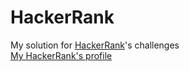 # HackerRank
My solution for [HackerRank](https://www.hackerrank.com/)'s challenges</br>
[My HackerRank's profile](https://www.hackerrank.com/__TF1T)
